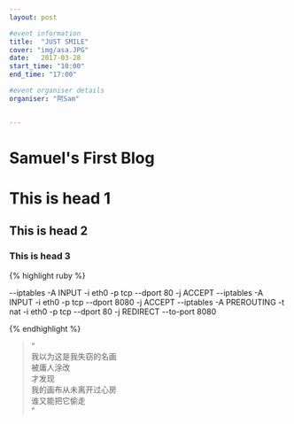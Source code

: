 ```yaml
---
layout: post

#event information
title:  "JUST SMILE"
cover: "img/asa.JPG"
date:   2017-03-28
start_time: "10:00"
end_time: "17:00"

#event organiser details
organiser: "阿Sam"


---
```

<h1 class="section-heading">Samuel's First Blog</h1>
<h1 class="section-heading">This is head 1</h1>

<h2 class="section-heading">This is head 2</h2>
<h3 class="section-heading">This is head 3</h3>

{% highlight ruby %}

--iptables -A INPUT -i eth0 -p tcp --dport 80 -j ACCEPT
--iptables -A INPUT -i eth0 -p tcp --dport 8080 -j ACCEPT
--iptables -A PREROUTING -t nat -i eth0 -p tcp --dport 80 -j REDIRECT --to-port 8080

{% endhighlight %}


<!--

<a href="{{ site.baseurl }}/img/p-4.png">
    <img src="{{ site.baseurl }}/img/p-4.png" alt="Lucas Gatsas lucas gatsas" title="lucas gatsas Lucas Gatsas"  style="width:100%">
</a>


-->




<!-- Link: <a href="https://github.com/balderdashy/sails/issues/1361" target="_blank"> Github Issues 1361</a>
Link: <a href="https://github.com/balderdashy/sails/issues/3292" target="_blank"> Github Issues 3292</a> -->


<blockquote class="alignright">“<br>我以为这是我失窃的名画<br>被庸人涂改<br>才发现<br>我的画布从未离开过心房<br>谁又能把它偷走<br>”</blockquote>
